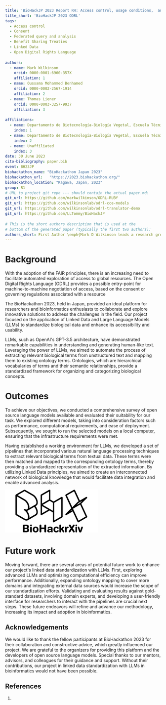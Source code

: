```yaml
---
title: 'BioHackJP 2023 Report R4: Access control, usage conditions,  and consent modelling (ODRL)'
title_short: 'BioHackJP 2023 ODRL'
tags:
  - Access control
  - Consent
  - Federated query and analysis
  - Benefit Sharing Treaties
  - Linked Data
  - Open Digital Rights Language

authors:
  - name: Mark Wilkinson
    orcid: 0000-0001-6960-357X
    affiliation: 1
  - name: Oussama Mohammed Benhamed
    orcid: 0000-0002-2567-1914
    affiliation: 2
  - name: Thomas Liener
    orcid: 0000-0003-3257-9937
    affiliation: 3

affiliations:
  - name: Departamento de Biotecnología-Biología Vegetal, Escuela Técnica Superior de Ingeniería Agronómica, Alimentaria y de Biosistemas, Centro de Biotecnología y Genómica de Plantas UPM-INIA, Universidad Politécnica de Madrid (UPM) - Instituto Nacional de Investigación y Tecnología Agraria y Alimentaria (INIA-CSIC), Madrid, ES 28223, Spain
    index: 1
  - name: Departamento de Biotecnología-Biología Vegetal, Escuela Técnica Superior de Ingeniería Agronómica, Alimentaria y de Biosistemas, Centro de Biotecnología y Genómica de Plantas UPM-INIA, Universidad Politécnica de Madrid (UPM) - Instituto Nacional de Investigación y Tecnología Agraria y Alimentaria (INIA-CSIC), Madrid, ES 28223, Spain
    index: 2
  - name: Unaffiliated
    index: 3
date: 30 June 2023
cito-bibliography: paper.bib
event: BH23JP
biohackathon_name: "BioHackathon Japan 2023"
biohackathon_url:   "https://2023.biohackathon.org/"
biohackathon_location: "Kagawa, Japan, 2023"
group: R1
# URL to project git repo --- should contain the actual paper.md:
git_url: https://github.com/markwilkinson/ODRL-RUBY
git_url: https://github.com/wilkinsonlab/odrl-cce-models
git_url: https://github.com/wilkinsonlab/odrl-translator-demo
git_url: https://github.com/LLTommy/BioHackJP 

# This is the short authors description that is used at the
# bottom of the generated paper (typically the first two authors):
authors_short: First Author \emph{Mark D Wilkinson leads a research group at the Center for Plant Biotechnology and Genomics, and supervises Oussama Benhamed's PhD studies. The Wilkinson laboratory is a leader in FAIR advocacy and tooling, and have worked in the area of semantic interoperability research for more than 20 years. }
---
```


# Background

With the adoption of the FAIR principles, there is an increasing need to facilitate automated exploration of access to global resources. The Open Digital Rights Language (ODRL) provides a possible entry-point for machine-to-machine negotiation of access, based on the consent or governing regulations associated with a resource

The BioHackathon 2023, held in Japan, provided an ideal platform for researchers and bioinformatics enthusiasts to collaborate and explore innovative solutions to address the challenges in the field. Our project focused on the application of Linked Data and Large Language Models (LLMs) to standardize biological data and enhance its accessibility and usability.

LLMs, such as OpenAI's GPT-3.5 architecture, have demonstrated remarkable capabilities in understanding and generating human-like text. Leveraging the power of LLMs, we aimed to automate the process of extracting relevant biological terms from unstructured text and mapping them to existing ontology terms. Ontologies, which are hierarchical vocabularies of terms and their semantic relationships, provide a standardized framework for organizing and categorizing biological concepts.

# Outcomes

To achieve our objectives, we conducted a comprehensive survey of open source language models available and evaluated their suitability for our task. We explored different models, taking into consideration factors such as performance, computational requirements, and ease of deployment. Subsequently, we sought to run the selected models on a local computer, ensuring that the infrastructure requirements were met.

Having established a working environment for LLMs, we developed a set of pipelines that incorporated various natural language processing techniques to extract relevant biological terms from textual data. These terms were then matched and mapped to the corresponding ontology terms, thereby providing a standardized representation of the extracted information. By utilizing Linked Data principles, we aimed to create an interconnected network of biological knowledge that would facilitate data integration and enable advanced analysis.

![Caption for BioHackrXiv logo figure](./biohackrxiv.png)

# Future work

Moving forward, there are several areas of potential future work to enhance our project's linked data standardization with LLMs. First, exploring advanced LLMs and optimizing computational efficiency can improve performance. Additionally, expanding ontology mapping to cover more domains and integrating external data sources would increase the scope of our standardization efforts. Validating and evaluating results against gold-standard datasets, involving domain experts, and developing a user-friendly interface for researchers to interact with the pipelines are crucial next steps. These future endeavors will refine and advance our methodology, increasing its impact and adoption in bioinformatics.

## Acknowledgements

We would like to thank the fellow participants at BioHackathon 2023 for their collaboration and constructive advice, which greatly influenced our project. We are grateful to the organizers for providing this platform and the developers of open source language models. Special thanks to our mentors, advisors, and colleagues for their guidance and support. Without their contributions, our project in linked data standardization with LLMs in bioinformatics would not have been possible.

## References

1.
